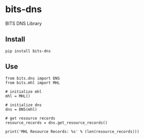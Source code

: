 # bits-dns
BITS DNS Library

## Install

`pip install bits-dns`

## Use

```
from bits.dns import DNS
from bits.mhl import MHL

# initialize mhl
mhl = MHL()

# initialize dns
dns = DNS(mhl)

# get resource records
resource_records = dns.get_resource_records()

print('MHL Resource Records: %s' % (len(resource_records)))
```

